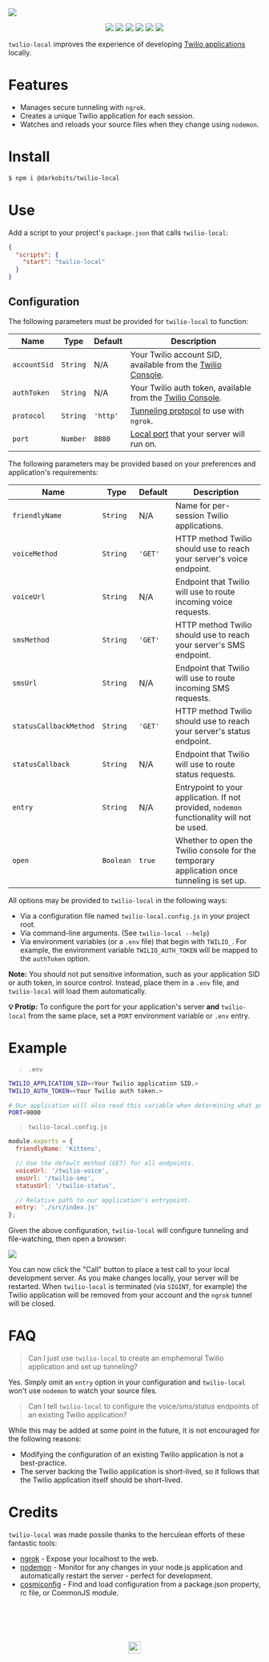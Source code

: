 <a href="#top" id="top">
  <img src="https://user-images.githubusercontent.com/441546/37270800-6e41baf8-258d-11e8-89b2-f21229421e95.png">
</a>
<p align="center">
  <a href="https://www.npmjs.com/package/@darkobits/twilio-local"><img src="https://img.shields.io/npm/v/@darkobits/twilio-local.svg?style=flat-square"></a>
  <a href="https://travis-ci.org/darkobits/twilio-local"><img src="https://img.shields.io/travis/darkobits/twilio-local.svg?style=flat-square"></a>
  <a href="https://david-dm.org/darkobits/twilio-local"><img src="https://img.shields.io/david/darkobits/twilio-local.svg?style=flat-square"></a>
  <a href="https://www.codacy.com/app/darkobits/twilio-local"><img src="https://img.shields.io/codacy/coverage/cca0bb56a34240afababa1164dfda134.svg?style=flat-square"></a>
  <a href="https://github.com/conventional-changelog/standard-version"><img src="https://img.shields.io/badge/conventional%20commits-1.0.0-027dc6.svg?style=flat-square"></a>
  <a href="https://github.com/sindresorhus/xo"><img src="https://img.shields.io/badge/code_style-XO-e271a5.svg?style=flat-square"></a>
</p>

`twilio-local` improves the experience of developing [Twilio applications](https://www.twilio.com/docs/api/rest/applications) locally.

# Features

- Manages secure tunneling with `ngrok`.
- Creates a unique Twilio application for each session.
- Watches and reloads your source files when they change using `nodemon`.

# Install

```bash
$ npm i @darkobits/twilio-local
```

# Use

Add a script to your project's `package.json` that calls `twilio-local`:

```json
{
  "scripts": {
    "start": "twilio-local"
  }
}
```

## Configuration

The following parameters must be provided for `twilio-local` to function:

|Name|Type|Default|Description|
|---|---|---|---|
|`accountSid`|`String`|N/A|Your Twilio account SID, available from the [Twilio Console](https://www.twilio.com/console).|
|`authToken`|`String`|N/A|Your Twilio auth token, available from the [Twilio Console](https://www.twilio.com/console).|
|`protocol`|`String`|`'http'`|[Tunneling protocol](https://github.com/bubenshchykov/ngrok#options) to use with `ngrok`.|
|`port`|`Number`|`8080`|[Local port](https://github.com/bubenshchykov/ngrok#options) that your server will run on.|

The following parameters may be provided based on your preferences and application's requirements:

|Name|Type|Default|Description|
|---|---|---|---|
|`friendlyName`|`String`|N/A|Name for per-session Twilio applications.|
|`voiceMethod`|`String`|`'GET'`|HTTP method Twilio should use to reach your server's voice endpoint.|
|`voiceUrl`|`String`|N/A|Endpoint that Twilio will use to route incoming voice requests.|
|`smsMethod`|`String`|`'GET'`|HTTP method Twilio should use to reach your server's SMS endpoint.|
|`smsUrl`|`String`|N/A|Endpoint that Twilio will use to route incoming SMS requests.|
|`statusCallbackMethod`|`String`|`'GET'`|HTTP method Twilio should use to reach your server's status endpoint.|
|`statusCallback`|`String`|N/A|Endpoint that Twilio will use to route status requests.|
|`entry`|`String`|N/A|Entrypoint to your application. If not provided, `nodemon` functionality will not be used.|
|`open`|`Boolean`|`true`|Whether to open the Twilio console for the temporary application once tunneling is set up.|

All options may be provided to `twilio-local` in the following ways:

- Via a configuration file named `twilio-local.config.js` in your project root.
- Via command-line arguments. (See `twilio-local --help`)
- Via environment variables (or a `.env` file) that begin with `TWILIO_`. For example, the environment variable `TWILIO_AUTH_TOKEN` will be mapped to the `authToken` option.

**Note:** You should not put sensitive information, such as your application SID or auth token, in source control. Instead, place them in a `.env` file, and `twilio-local` will load them automatically.

**💡 Protip:** To configure the port for your application's server **and** `twilio-local` from the same place, set a `PORT` environment variable or `.env` entry.

# Example

> `.env`

```bash
TWILIO_APPLICATION_SID=<Your Twilio application SID.>
TWILIO_AUTH_TOKEN=<Your Twilio auth token.>

# Our application will also read this variable when determining what port to use.
PORT=9000
```

> `twilio-local.config.js`

```js
module.exports = {
  friendlyName: 'Kittens',

  // Use the default method (GET) for all endpoints.
  voiceUrl: '/twilio-voice',
  smsUrl: '/twilio-sms',
  statusUrl: '/twilio-status',

  // Relative path to our application's entrypoint.
  entry: './src/index.js'
};
```

Given the above configuration, `twilio-local` will configure tunneling and file-watching, then open a browser:

![](https://user-images.githubusercontent.com/441546/37274123-ff1de73a-2598-11e8-9395-3c63d25da5d7.png)

You can now click the "Call" button to place a test call to your local development server. As you make changes locally, your server will be restarted. When `twilio-local` is terminated (via `SIGINT`, for example) the Twilio application will be removed from your account and the `ngrok` tunnel will be closed.

# FAQ

> Can I just use `twilio-local` to create an emphemeral Twilio application and set up tunneling?

Yes. Simply omit an `entry` option in your configuration and `twilio-local` won't use `nodemon` to watch your source files.

> Can I tell `twilio-local` to configure the voice/sms/status endpoints of an existing Twilio application?

While this may be added at some point in the future, it is not encouraged for the following reasons:

- Modifying the configuration of an existing Twilio application is not a best-practice.
- The server backing the Twilio application is short-lived, so it follows that the Twilio application itself should be short-lived.

# Credits

`twilio-local` was made possile thanks to the herculean efforts of these fantastic tools:

- [ngrok](https://ngrok.com/) - Expose your localhost to the web.
- [nodemon](http://nodemon.io/) - Monitor for any changes in your node.js application and automatically restart the server - perfect for development.
- [cosmiconfig](https://github.com/davidtheclark/cosmiconfig) - Find and load configuration from a package.json property, rc file, or CommonJS module.


## &nbsp;
<p align="center">
  <br>
  <img width="24" height="24" src="https://cloud.githubusercontent.com/assets/441546/25318539/db2f4cf2-2845-11e7-8e10-ef97d91cd538.png">
</p>
